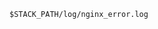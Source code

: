 <!-- usedin: [ _includes/_inlines/StackManagement/common/logging/logging_web-logs.md] -->

```
$STACK_PATH/log/nginx_error.log
```
